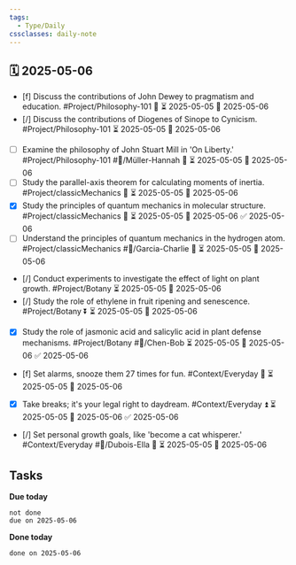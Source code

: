 ```yaml
---
tags:
  - Type/Daily
cssclasses: daily-note
---
```


## 🗓️ 2025-05-06

- [f] Discuss the contributions of John Dewey to pragmatism and education. #Project/Philosophy-101 🔽 ⏳ 2025-05-05 📅 2025-05-06
- [/] Discuss the contributions of Diogenes of Sinope to Cynicism. #Project/Philosophy-101 ⏳ 2025-05-05 📅 2025-05-06
- [ ] Examine the philosophy of John Stuart Mill in 'On Liberty.' #Project/Philosophy-101 #👤/Müller-Hannah 🔽 ⏳ 2025-05-05 📅 2025-05-06
- [ ] Study the parallel-axis theorem for calculating moments of inertia. #Project/classicMechanics 🔽 ⏳ 2025-05-05 📅 2025-05-06
- [x] Study the principles of quantum mechanics in molecular structure. #Project/classicMechanics 🔽 ⏳ 2025-05-05 📅 2025-05-06 ✅ 2025-05-06
- [ ] Understand the principles of quantum mechanics in the hydrogen atom. #Project/classicMechanics #👤/Garcia-Charlie 🔼 ⏳ 2025-05-05 📅 2025-05-06
- [/] Conduct experiments to investigate the effect of light on plant growth. #Project/Botany ⏳ 2025-05-05 📅 2025-05-06
- [/] Study the role of ethylene in fruit ripening and senescence. #Project/Botany ⏬ ⏳ 2025-05-05 📅 2025-05-06
- [x] Study the role of jasmonic acid and salicylic acid in plant defense mechanisms. #Project/Botany #👤/Chen-Bob ⏳ 2025-05-05 📅 2025-05-06 ✅ 2025-05-06
- [f] Set alarms, snooze them 27 times for fun. #Context/Everyday 🔽 ⏳ 2025-05-05 📅 2025-05-06
- [x] Take breaks; it's your legal right to daydream. #Context/Everyday ⏫ ⏳ 2025-05-05 📅 2025-05-06 ✅ 2025-05-06
- [/] Set personal growth goals, like 'become a cat whisperer.' #Context/Everyday #👤/Dubois-Ella 🔼 ⏳ 2025-05-05 📅 2025-05-06

## Tasks

**Due today**

```tasks
not done
due on 2025-05-06
```

**Done today**

```tasks
done on 2025-05-06
```
            
